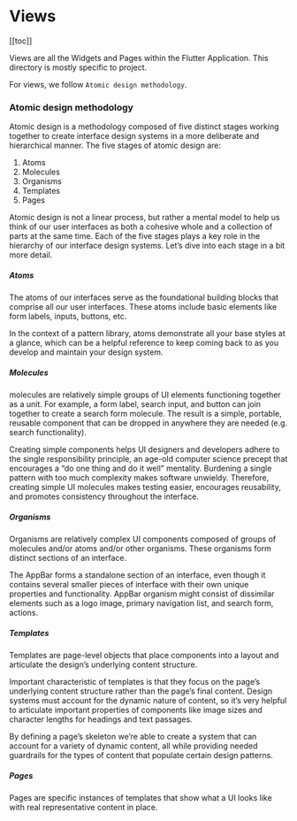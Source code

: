 # Views

[[toc]]

Views are all the Widgets and Pages within the Flutter Application. This directory is mostly specific to project.

For views, we follow `Atomic design methodology`.

### Atomic design methodology

Atomic design is a methodology composed of five distinct stages working together to create interface design systems in a more deliberate and hierarchical manner. The five stages of atomic design are:
1. Atoms
2. Molecules
3. Organisms
4. Templates
5. Pages

Atomic design is not a linear process, but rather a mental model to help us think of our user interfaces as both a cohesive whole and a collection of parts at the same time. Each of the five stages plays a key role in the hierarchy of our interface design systems. Let’s dive into each stage in a bit more detail.

##### Atoms

The atoms of our interfaces serve as the foundational building blocks that comprise all our user interfaces. These atoms include basic elements like form labels, inputs, buttons, etc.

In the context of a pattern library, atoms demonstrate all your base styles at a glance, which can be a helpful reference to keep coming back to as you develop and maintain your design system.

##### Molecules

molecules are relatively simple groups of UI elements functioning together as a unit. For example, a form label, search input, and button can join together to create a search form molecule. The result is a simple, portable, reusable component that can be dropped in anywhere they are needed (e.g. search functionality).

Creating simple components helps UI designers and developers adhere to the single responsibility principle, an age-old computer science precept that encourages a “do one thing and do it well” mentality. Burdening a single pattern with too much complexity makes software unwieldy. Therefore, creating simple UI molecules makes testing easier, encourages reusability, and promotes consistency throughout the interface.

##### Organisms

Organisms are relatively complex UI components composed of groups of molecules and/or atoms and/or other organisms. These organisms form distinct sections of an interface.

The AppBar forms a standalone section of an interface, even though it contains several smaller pieces of interface with their own unique properties and functionality. AppBar organism might consist of dissimilar elements such as a logo image, primary navigation list, and search form, actions.

##### Templates

Templates are page-level objects that place components into a layout and articulate the design’s underlying content structure.

Important characteristic of templates is that they focus on the page’s underlying content structure rather than the page’s final content. Design systems must account for the dynamic nature of content, so it’s very helpful to articulate important properties of components like image sizes and character lengths for headings and text passages.

By defining a page’s skeleton we’re able to create a system that can account for a variety of dynamic content, all while providing needed guardrails for the types of content that populate certain design patterns.

##### Pages

Pages are specific instances of templates that show what a UI looks like with real representative content in place.
